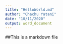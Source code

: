```yaml
---
title: "HelloWorld.md"
author: "Chachu Yatani"
date: "10/11/2020"
output: word_document
---
```


##This is a markdown file